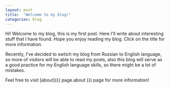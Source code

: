 ```yaml
---
layout: post
title:  "Welcome to my blog!"
categories: blog
---
```


Hi! Welcome to my blog, this is my first post. Here I'll write about interesting stuff that I have found. Hope you enjoy reading my blog. Click on the title for more information.

Recently, I've decided to swtich my blog from Russian to English language, so more of visitors will be able to read my posts, also this blog will serve as a good practice for my English language skills, so there might be a lot of mistakes.

Feel free to visit [about]({{ page.about }}) page for more information!